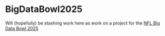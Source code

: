 # BigDataBowl2025

Will (hopefully) be stashing work here as work on a project for the [NFL Big Data Bowl 2025](https://www.kaggle.com/competitions/nfl-big-data-bowl-2025)
